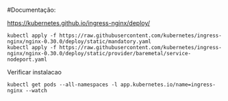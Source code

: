 #Documentação:

https://kubernetes.github.io/ingress-nginx/deploy/


```
kubectl apply -f https://raw.githubusercontent.com/kubernetes/ingress-nginx/nginx-0.30.0/deploy/static/mandatory.yaml
kubectl apply -f https://raw.githubusercontent.com/kubernetes/ingress-nginx/nginx-0.30.0/deploy/static/provider/baremetal/service-nodeport.yaml
```

Verificar instalacao
```
kubectl get pods --all-namespaces -l app.kubernetes.io/name=ingress-nginx --watch
```
